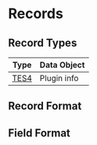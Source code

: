 Records
=======

## Record Types

Type | Data Object
-----|------------
[TES4](Records/TES4.md) | Plugin info

## Record Format

## Field Format